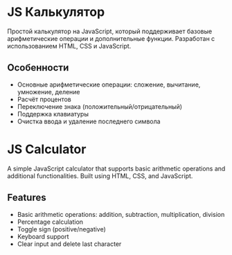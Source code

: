 # JS Калькулятор

Простой калькулятор на JavaScript, который поддерживает базовые арифметические операции и дополнительные функции. Разработан с использованием HTML, CSS и JavaScript.

## Особенности

- Основные арифметические операции: сложение, вычитание, умножение, деление
- Расчёт процентов
- Переключение знака (положительный/отрицательный)
- Поддержка клавиатуры
- Очистка ввода и удаление последнего символа

# JS Calculator

A simple JavaScript calculator that supports basic arithmetic operations and additional functionalities. Built using HTML, CSS, and JavaScript.

## Features

- Basic arithmetic operations: addition, subtraction, multiplication, division
- Percentage calculation
- Toggle sign (positive/negative)
- Keyboard support
- Clear input and delete last character

